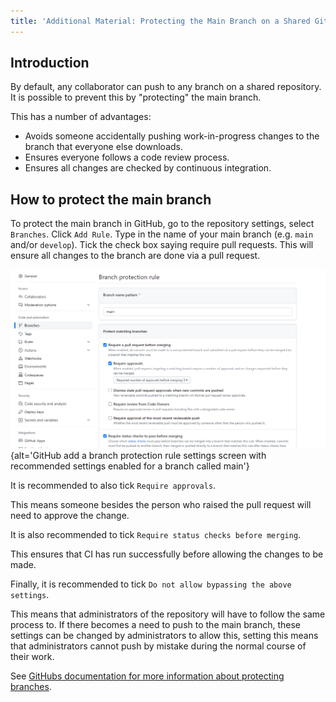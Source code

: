 ```yaml
---
title: 'Additional Material: Protecting the Main Branch on a Shared GitHub Repository'
---
```


## Introduction

By default, any collaborator can push to any branch on a shared repository.
It is possible to prevent this by "protecting" the main branch.

This has a number of advantages:

- Avoids someone accidentally pushing work-in-progress changes to the branch
  that everyone else downloads.
- Ensures everyone follows a code review process.
- Ensures all changes are checked by continuous integration.

## How to protect the main branch

To protect the main branch in GitHub, go to the repository settings, select `Branches`.
Click `Add Rule`. Type in the name of your main branch (e.g. `main` and/or `develop`).
Tick the check box saying require pull requests. This will ensure all changes to the
branch are done via a pull request.

![](fig/github-branch-protection-settings.png){alt='GitHub add a branch protection rule settings screen with recommended settings enabled for a branch called main'}

It is recommended to also tick `Require approvals`.

This means someone besides the person who raised the pull request will need to approve the change.

It is also recommended to tick `Require status checks before merging`.

This ensures that CI has run successfully before allowing the changes to be made.

Finally, it is recommended to tick `Do not allow bypassing the above settings`.

This means that administrators of the repository will have to follow the same process to.
If there becomes a need to push to the main branch, these settings can be changed
by administrators to allow this, setting this means that administrators cannot push by mistake
during the normal course of their work.

See [GitHubs documentation for more information about protecting branches](https://docs.github.com/en/repositories/configuring-branches-and-merges-in-your-repository/managing-protected-branches/managing-a-branch-protection-rule).


